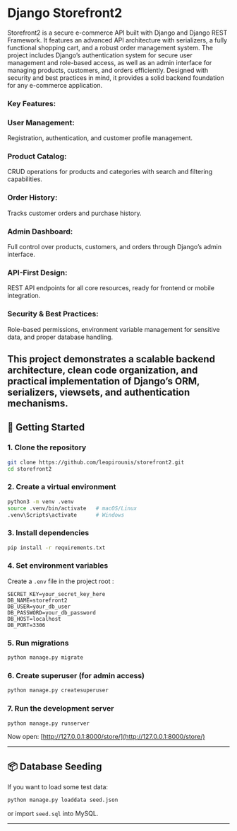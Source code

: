 # Django Storefront2

Storefront2 is a secure e-commerce API built with Django and Django REST Framework. It features an advanced API architecture with serializers, a fully functional shopping cart, and a robust order management system. The project includes Django’s authentication system for secure user management and role-based access, as well as an admin interface for managing products, customers, and orders efficiently. Designed with security and best practices in mind, it provides a solid backend foundation for any e-commerce application.

### Key Features:

### User Management:
Registration, authentication, and customer profile management.

### Product Catalog: 
CRUD operations for products and categories with search and filtering capabilities.

### Order History: 
Tracks customer orders and purchase history.

### Admin Dashboard: 
Full control over products, customers, and orders through Django’s admin interface.

### API-First Design: 
REST API endpoints for all core resources, ready for frontend or mobile integration.

### Security & Best Practices: 
Role-based permissions, environment variable management for sensitive data, and proper database handling.

This project demonstrates a scalable backend architecture, clean code organization, and practical implementation of Django’s ORM, serializers, viewsets, and authentication mechanisms.
---

## 🚀 Getting Started

### 1. Clone the repository

```bash
git clone https://github.com/leopirounis/storefront2.git
cd storefront2
```

### 2. Create a virtual environment

```bash
python3 -m venv .venv
source .venv/bin/activate   # macOS/Linux
.venv\Scripts\activate      # Windows
```

### 3. Install dependencies

```bash
pip install -r requirements.txt
```

### 4. Set environment variables

Create a `.env` file in the project root :

```
SECRET_KEY=your_secret_key_here
DB_NAME=storefront2
DB_USER=your_db_user
DB_PASSWORD=your_db_password
DB_HOST=localhost
DB_PORT=3306
```

### 5. Run migrations

```bash
python manage.py migrate
```

### 6. Create superuser (for admin access)

```bash
python manage.py createsuperuser
```

### 7. Run the development server

```bash
python manage.py runserver
```

Now open: [http://127.0.0.1:8000/store/](http://127.0.0.1:8000/store/)

---

## 📦 Database Seeding

If you want to load some test data:

```bash
python manage.py loaddata seed.json
```

or import `seed.sql` into MySQL.

---


